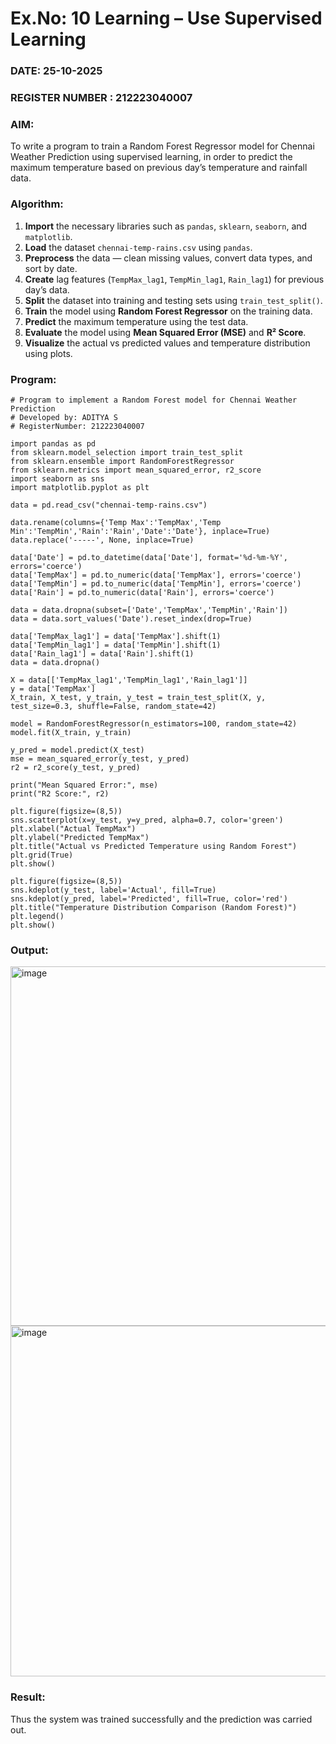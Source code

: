 # Ex.No: 10 Learning – Use Supervised Learning  
### DATE: 25-10-2025                                                                           
### REGISTER NUMBER : 212223040007
### AIM: 
To write a program to train a Random Forest Regressor model for Chennai Weather Prediction using supervised learning, in order to predict the maximum temperature based on previous day’s temperature and rainfall data.
###  Algorithm:
1. **Import** the necessary libraries such as `pandas`, `sklearn`, `seaborn`, and `matplotlib`.  
2. **Load** the dataset `chennai-temp-rains.csv` using `pandas`.  
3. **Preprocess** the data — clean missing values, convert data types, and sort by date.  
4. **Create** lag features (`TempMax_lag1`, `TempMin_lag1`, `Rain_lag1`) for previous day’s data.  
5. **Split** the dataset into training and testing sets using `train_test_split()`.  
6. **Train** the model using **Random Forest Regressor** on the training data.  
7. **Predict** the maximum temperature using the test data.  
8. **Evaluate** the model using **Mean Squared Error (MSE)** and **R² Score**.  
9. **Visualize** the actual vs predicted values and temperature distribution using plots.  
### Program:
```
# Program to implement a Random Forest model for Chennai Weather Prediction
# Developed by: ADITYA S
# RegisterNumber: 212223040007

import pandas as pd
from sklearn.model_selection import train_test_split
from sklearn.ensemble import RandomForestRegressor
from sklearn.metrics import mean_squared_error, r2_score
import seaborn as sns
import matplotlib.pyplot as plt

data = pd.read_csv("chennai-temp-rains.csv")

data.rename(columns={'Temp Max':'TempMax','Temp Min':'TempMin','Rain':'Rain','Date':'Date'}, inplace=True)
data.replace('-----', None, inplace=True)

data['Date'] = pd.to_datetime(data['Date'], format='%d-%m-%Y', errors='coerce')
data['TempMax'] = pd.to_numeric(data['TempMax'], errors='coerce')
data['TempMin'] = pd.to_numeric(data['TempMin'], errors='coerce')
data['Rain'] = pd.to_numeric(data['Rain'], errors='coerce')

data = data.dropna(subset=['Date','TempMax','TempMin','Rain'])
data = data.sort_values('Date').reset_index(drop=True)

data['TempMax_lag1'] = data['TempMax'].shift(1)
data['TempMin_lag1'] = data['TempMin'].shift(1)
data['Rain_lag1'] = data['Rain'].shift(1)
data = data.dropna()

X = data[['TempMax_lag1','TempMin_lag1','Rain_lag1']]
y = data['TempMax']
X_train, X_test, y_train, y_test = train_test_split(X, y, test_size=0.3, shuffle=False, random_state=42)

model = RandomForestRegressor(n_estimators=100, random_state=42)
model.fit(X_train, y_train)

y_pred = model.predict(X_test)
mse = mean_squared_error(y_test, y_pred)
r2 = r2_score(y_test, y_pred)

print("Mean Squared Error:", mse)
print("R2 Score:", r2)

plt.figure(figsize=(8,5))
sns.scatterplot(x=y_test, y=y_pred, alpha=0.7, color='green')
plt.xlabel("Actual TempMax")
plt.ylabel("Predicted TempMax")
plt.title("Actual vs Predicted Temperature using Random Forest")
plt.grid(True)
plt.show()

plt.figure(figsize=(8,5))
sns.kdeplot(y_test, label='Actual', fill=True)
sns.kdeplot(y_pred, label='Predicted', fill=True, color='red')
plt.title("Temperature Distribution Comparison (Random Forest)")
plt.legend()
plt.show()
```

### Output:
<img width="1268" height="575" alt="image" src="https://github.com/user-attachments/assets/6c1184f2-91be-4c88-b29f-289c0297e348" />
<img width="1249" height="561" alt="image" src="https://github.com/user-attachments/assets/14246f3b-7f93-46be-8002-ce7c545ee96c" />


### Result:
Thus the system was trained successfully and the prediction was carried out.
